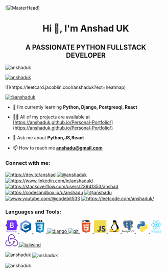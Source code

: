 [![MasterHead](https://s3-us-west-2.amazonaws.com/aa.techdemand.io/wp-content/uploads/2023/08/10171248/Secure-Coding-Standards.jpg)]
<h1 align="center">Hi 👋, I'm Anshad UK</h1>
<h2 align="center"> A PASSIONATE PYTHON FULLSTACK DEVELOPER </h2>
<!-- <img align="right" alt="Coding" width="400" src="https://cdn.dribbble.com/users/1162077/screenshots/3848914/programmer.gif/> -->

<p align="left"> <img src="https://komarev.com/ghpvc/?username=anshaduk&label=Profile%20views&color=0e75b6&style=flat" alt="anshaduk" /> </p>

<p align="left"> <a href="https://github.com/ryo-ma/github-profile-trophy"><img src="https://github-profile-trophy.vercel.app/?username=anshaduk" alt="anshaduk" /></a> </p>
<p>![](https://leetcard.jacoblin.cool/anshaduk?ext=heatmap)</p>
<p align="left"> <a href="https://twitter.com/@anshaduk" target="blank"><img src="https://img.shields.io/twitter/follow/anshaduk?logo=twitter&style=for-the-badge" alt="@anshaduk" /></a> </p>

- 🌱 I’m currently learning **Python, Django, Postgresql, React**

- 👨‍💻 All of my projects are available at [https://anshaduk.github.io/Personal-Portfolio/](https://anshaduk.github.io/Personal-Portfolio/)

- 💬 Ask me about **Python,JS,React**

- 📫 How to reach me **anshadu@gmail.com**

<h3 align="left">Connect with me:</h3>
<p align="left">
<a href="https://dev.to/https://dev.to/anshad" target="blank"><img align="center" src="https://raw.githubusercontent.com/rahuldkjain/github-profile-readme-generator/master/src/images/icons/Social/devto.svg" alt="https://dev.to/anshad" height="30" width="40" /></a>
<a href="https://twitter.com/@anshaduk" target="blank"><img align="center" src="https://raw.githubusercontent.com/rahuldkjain/github-profile-readme-generator/master/src/images/icons/Social/twitter.svg" alt="@anshaduk" height="30" width="40" /></a>
<a href="https://linkedin.com/in/https://www.linkedin.com/in/anshaduk/" target="blank"><img align="center" src="https://raw.githubusercontent.com/rahuldkjain/github-profile-readme-generator/master/src/images/icons/Social/linked-in-alt.svg" alt="https://www.linkedin.com/in/anshaduk/" height="30" width="40" /></a>
<a href="https://stackoverflow.com/users/https://stackoverflow.com/users/23941353/anshad" target="blank"><img align="center" src="https://raw.githubusercontent.com/rahuldkjain/github-profile-readme-generator/master/src/images/icons/Social/stack-overflow.svg" alt="https://stackoverflow.com/users/23941353/anshad" height="30" width="40" /></a>
<a href="https://codesandbox.com/https://codesandbox.io/u/anshadu" target="blank"><img align="center" src="https://raw.githubusercontent.com/rahuldkjain/github-profile-readme-generator/master/src/images/icons/Social/codesandbox.svg" alt="https://codesandbox.io/u/anshadu" height="30" width="40" /></a>
<a href="https://medium.com/@anshadu" target="blank"><img align="center" src="https://raw.githubusercontent.com/rahuldkjain/github-profile-readme-generator/master/src/images/icons/Social/medium.svg" alt="@anshadu" height="30" width="40" /></a>
<a href="https://www.youtube.com/c/www.youtube.com/@codebit533" target="blank"><img align="center" src="https://raw.githubusercontent.com/rahuldkjain/github-profile-readme-generator/master/src/images/icons/Social/youtube.svg" alt="www.youtube.com/@codebit533" height="30" width="40" /></a>
<a href="https://www.leetcode.com/https://leetcode.com/anshaduk/" target="blank"><img align="center" src="https://raw.githubusercontent.com/rahuldkjain/github-profile-readme-generator/master/src/images/icons/Social/leet-code.svg" alt="https://leetcode.com/anshaduk/" height="30" width="40" /></a>
</p>

<h3 align="left">Languages and Tools:</h3>
<p align="left"> <a href="https://getbootstrap.com" target="_blank" rel="noreferrer"> <img src="https://raw.githubusercontent.com/devicons/devicon/master/icons/bootstrap/bootstrap-plain-wordmark.svg" alt="bootstrap" width="40" height="40"/> </a> <a href="https://www.cprogramming.com/" target="_blank" rel="noreferrer"> <img src="https://raw.githubusercontent.com/devicons/devicon/master/icons/c/c-original.svg" alt="c" width="40" height="40"/> </a> <a href="https://www.w3schools.com/css/" target="_blank" rel="noreferrer"> <img src="https://raw.githubusercontent.com/devicons/devicon/master/icons/css3/css3-original-wordmark.svg" alt="css3" width="40" height="40"/> </a> <a href="https://www.djangoproject.com/" target="_blank" rel="noreferrer"> <img src="https://cdn.worldvectorlogo.com/logos/django.svg" alt="django" width="40" height="40"/> </a> <a href="https://git-scm.com/" target="_blank" rel="noreferrer"> <img src="https://www.vectorlogo.zone/logos/git-scm/git-scm-icon.svg" alt="git" width="40" height="40"/> </a> <a href="https://www.w3.org/html/" target="_blank" rel="noreferrer"> <img src="https://raw.githubusercontent.com/devicons/devicon/master/icons/html5/html5-original-wordmark.svg" alt="html5" width="40" height="40"/> </a> <a href="https://developer.mozilla.org/en-US/docs/Web/JavaScript" target="_blank" rel="noreferrer"> <img src="https://raw.githubusercontent.com/devicons/devicon/master/icons/javascript/javascript-original.svg" alt="javascript" width="40" height="40"/> </a> <a href="https://www.linux.org/" target="_blank" rel="noreferrer"> <img src="https://raw.githubusercontent.com/devicons/devicon/master/icons/linux/linux-original.svg" alt="linux" width="40" height="40"/> </a> <a href="https://www.postgresql.org" target="_blank" rel="noreferrer"> <img src="https://raw.githubusercontent.com/devicons/devicon/master/icons/postgresql/postgresql-original-wordmark.svg" alt="postgresql" width="40" height="40"/> </a> <a href="https://www.python.org" target="_blank" rel="noreferrer"> <img src="https://raw.githubusercontent.com/devicons/devicon/master/icons/python/python-original.svg" alt="python" width="40" height="40"/> </a> <a href="https://reactjs.org/" target="_blank" rel="noreferrer"> <img src="https://raw.githubusercontent.com/devicons/devicon/master/icons/react/react-original-wordmark.svg" alt="react" width="40" height="40"/> </a> <a href="https://redux.js.org" target="_blank" rel="noreferrer"> <img src="https://raw.githubusercontent.com/devicons/devicon/master/icons/redux/redux-original.svg" alt="redux" width="40" height="40"/> </a> <a href="https://tailwindcss.com/" target="_blank" rel="noreferrer"> <img src="https://www.vectorlogo.zone/logos/tailwindcss/tailwindcss-icon.svg" alt="tailwind" width="40" height="40"/> </a> </p>

<p><img align="left" src="https://github-readme-stats.vercel.app/api/top-langs?username=anshaduk&show_icons=true&locale=en&layout=compact" alt="anshaduk" /></p>

<p>&nbsp;<img align="center" src="https://github-readme-stats.vercel.app/api?username=anshaduk&show_icons=true&locale=en" alt="anshaduk" /></p>

<p><img align="center" src="https://github-readme-streak-stats.herokuapp.com/?user=anshaduk&" alt="anshaduk" /></p>
